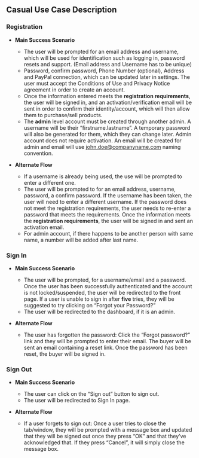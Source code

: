 ## Casual Use Case Description

### Registration

* **Main Success Scenario**
  * The user will be prompted for an email address and username, which will be used for identification such as logging in, password resets and support. (Email address and Username has to be unique)
  * Password, confirm password, Phone Number (optional), Address and PayPal connection, which can be updated later in settings. The user must accept the Conditions of Use and Privacy Notice agreement in order to create an account. 
  * Once the information entered meets the **registration requirements**, the user will be signed in, and an activation/verification email will be sent in order to confirm their identity/account, which will then allow them to purchase/sell products.
  * The **admin** level account must be created through another admin. A username will be their “firstname.lastname”.  A temporary password will also be generated for them, which they can change later. Admin account does not require activation. An email will be created for admin and email will use john.doe@companyname.com naming convention.

* **Alternate Flow**
  * If a username is already being used, the use will be prompted to enter a different one.
  * The user will be prompted to for an email address, username, password, a confirm password. If the username has been taken, the user will need to enter a different username. If the password does not meet the registration requirements, the user needs to re-enter a password that meets the requirements. Once the information meets the **registration requirements**, the user will be signed in and sent an activation email.
  * For admin account, if there happens to be another person with same name, a number will be added after last name.

### Sign In

* **Main Success Scenario**
  * The user will be prompted, for a username/email and a password. Once the user has been successfully authenticated and the account is not locked/suspended, the user will be redirected to the front page. If a user is unable to sign in after **five** tries, they will be suggested to try clicking on “Forgot your Password?”
  * The user will be redirected to the dashboard, if it is an admin.
  
* **Alternate Flow**
  * The user has forgotten the password: Click the “Forgot password?” link and they will be prompted to enter their email. The buyer will be sent an email containing a reset link. Once the password has been reset, the buyer will be signed in.
  
### Sign Out

* **Main Success Scenario**
  * The user can click on the “Sign out” button to sign out.
  * The user will be redirected to Sign In page.
  
* **Alternate Flow**
  * If a user forgets to sign out: Once a user tries to close the tab/window, they will be prompted with a message box and updated that they will be signed out once they press “OK” and that they’ve acknowledged that. If they press “Cancel”, it will simply close the message box.
